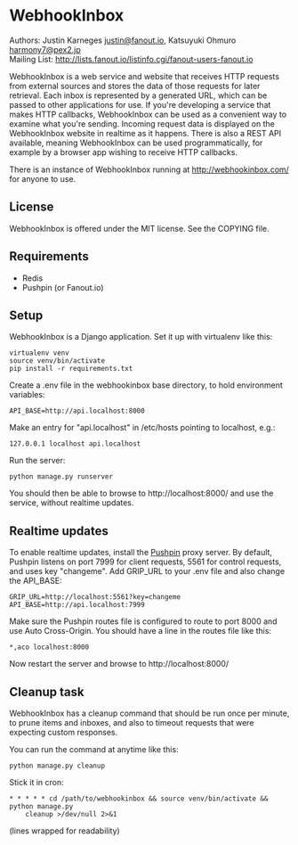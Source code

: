 WebhookInbox
============

Authors: Justin Karneges <justin@fanout.io>, Katsuyuki Ohmuro <harmony7@pex2.jp>  
Mailing List: http://lists.fanout.io/listinfo.cgi/fanout-users-fanout.io

WebhookInbox is a web service and website that receives HTTP requests from external sources and stores the data of those requests for later retrieval. Each inbox is represented by a generated URL, which can be passed to other applications for use. If you're developing a service that makes HTTP callbacks, WebhookInbox can be used as a convenient way to examine what you're sending. Incoming request data is displayed on the WebhookInbox website in realtime as it happens. There is also a REST API available, meaning WebhookInbox can be used programmatically, for example by a browser app wishing to receive HTTP callbacks.

There is an instance of WebhookInbox running at http://webhookinbox.com/ for anyone to use.

License
-------

WebhookInbox is offered under the MIT license. See the COPYING file.

Requirements
------------

  * Redis
  * Pushpin (or Fanout.io)

Setup
-----

WebhookInbox is a Django application. Set it up with virtualenv like this:

    virtualenv venv
    source venv/bin/activate
    pip install -r requirements.txt

Create a .env file in the webhookinbox base directory, to hold environment variables:

    API_BASE=http://api.localhost:8000

Make an entry for "api.localhost" in /etc/hosts pointing to localhost, e.g.:

    127.0.0.1 localhost api.localhost

Run the server:

    python manage.py runserver

You should then be able to browse to http://localhost:8000/ and use the service, without realtime updates.

Realtime updates
----------------

To enable realtime updates, install the [Pushpin](http://pushpin.org/) proxy server. By default, Pushpin listens on port 7999 for client requests, 5561 for control requests, and uses key "changeme". Add GRIP_URL to your .env file and also change the API_BASE:

    GRIP_URL=http://localhost:5561?key=changeme
    API_BASE=http://api.localhost:7999

Make sure the Pushpin routes file is configured to route to port 8000 and use Auto Cross-Origin. You should have a line in the routes file like this:

    *,aco localhost:8000

Now restart the server and browse to http://localhost:8000/

Cleanup task
------------

WebhookInbox has a cleanup command that should be run once per minute, to prune items and inboxes, and also to timeout requests that were expecting custom responses.

You can run the command at anytime like this:

    python manage.py cleanup

Stick it in cron:

    * * * * * cd /path/to/webhookinbox && source venv/bin/activate && python manage.py
        cleanup >/dev/null 2>&1

(lines wrapped for readability)

